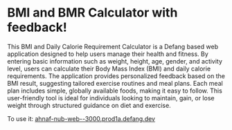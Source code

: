 # BMI and BMR Calculator with feedback!

This BMI and Daily Calorie Requirement Calculator is a Defang based web application designed to help users manage their health and fitness. By entering basic information such as weight, height, age, gender, and activity level, users can calculate their Body Mass Index (BMI) and daily calorie requirements. The application provides personalized feedback based on the BMI result, suggesting tailored exercise routines and meal plans. Each meal plan includes simple, globally available foods, making it easy to follow. This user-friendly tool is ideal for individuals looking to maintain, gain, or lose weight through structured guidance on diet and exercise.

To use it: [ahnaf-nub-web--3000.prod1a.defang.dev](https://ahnaf-nub-flask--5000.prod1a.defang.dev)
